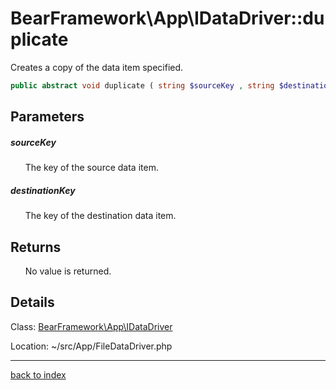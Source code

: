 # BearFramework\App\IDataDriver::duplicate

Creates a copy of the data item specified.

```php
public abstract void duplicate ( string $sourceKey , string $destinationKey )
```

## Parameters

##### sourceKey

&nbsp;&nbsp;&nbsp;&nbsp;&nbsp;&nbsp;The key of the source data item.

##### destinationKey

&nbsp;&nbsp;&nbsp;&nbsp;&nbsp;&nbsp;The key of the destination data item.

## Returns

&nbsp;&nbsp;&nbsp;&nbsp;&nbsp;&nbsp;No value is returned.

## Details

Class: [BearFramework\App\IDataDriver](bearframework.app.idatadriver.class.md)

Location: ~/src/App/FileDataDriver.php

---

[back to index](index.md)

